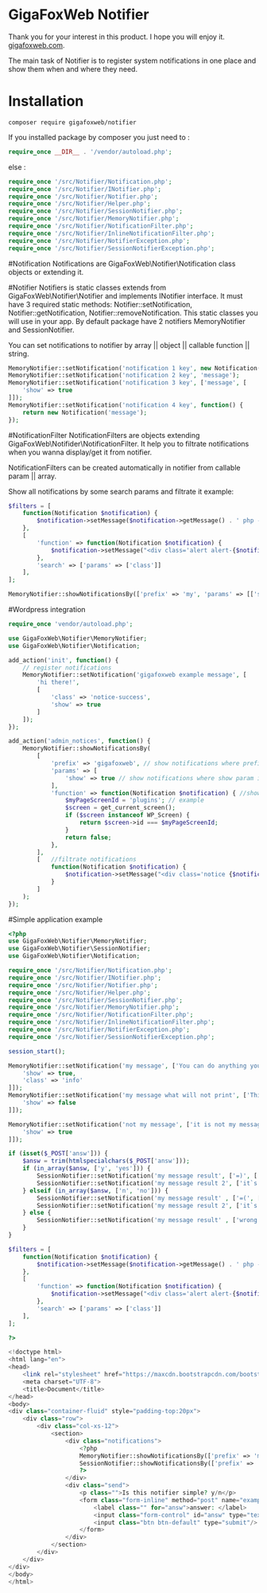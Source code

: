 # GigaFoxWeb Notifier

Thank you for your interest in this product. I hope you will enjoy it. [gigafoxweb.com](http://gigafoxweb.com).

The main task of Notifier is to register system notifications in one place and show them when and where they need.

# Installation
```
composer require gigafoxweb/notifier
```

If you installed package by composer you just need to :

```php
require_once __DIR__ . '/vendor/autoload.php';
```

else :

```php
require_once '/src/Notifier/Notification.php';
require_once '/src/Notifier/INotifier.php';
require_once '/src/Notifier/Notifier.php';
require_once '/src/Notifier/Helper.php';
require_once '/src/Notifier/SessionNotifier.php';
require_once '/src/Notifier/MemoryNotifier.php';
require_once '/src/Notifier/NotificationFilter.php';
require_once '/src/Notifier/InlineNotificationFilter.php';
require_once '/src/Notifier/NotifierException.php';
require_once '/src/Notifier/SessionNotifierException.php';
```

#Notification
Notifications are GigaFoxWeb\Notifier\Notification class objects or extending it.

#Notifier
Notifiers is static classes extends from GigaFoxWeb\Notifier\Notifier and implements INotifier interface.
It must have 3 required static methods: Notifier::setNotification, Notifier::getNotification, Notifier::removeNotification.
This static classes you will use in your app.
By default package have 2 notifiers MemoryNotifier and SessionNotifier.

You can set notifications to notifier by array || object || callable function || string.
```php
MemoryNotifier::setNotification('notification 1 key', new Notification('message'));
MemoryNotifier::setNotification('notification 2 key', 'message');
MemoryNotifier::setNotification('notification 3 key', ['message', [
	'show' => true
]]);
MemoryNotifier::setNotification('notification 4 key', function() {
	return new Notification('message');
});
```
#NotificationFilter
NotificationFilters are objects extending GigaFoxWeb\Notifider\NotificationFilter. 
It help you to filtrate notifications when you wanna display/get it from notifier.

NotificationFilters can be created automatically in notifier from callable param || array.

Show all notifications by some search params and filtrate it example:
```php
$filters = [
	function(Notification $notification) {
		$notification->setMessage($notification->getMessage() . ' php -v : '. phpversion());
	},
	[
		'function' => function(Notification $notification) {
			$notification->setMessage("<div class='alert alert-{$notification->getParam('class')}'>{$notification->getMessage()}</div>");
		},
		'search' => ['params' => ['class']]
	],
];

MemoryNotifier::showNotificationsBy(['prefix' => 'my', 'params' => [['show', true]]], $filters);
```

#Wordpress integration
```php
require_once 'vendor/autoload.php';

use GigaFoxWeb\Notifier\MemoryNotifier;
use GigaFoxWeb\Notifier\Notification;

add_action('init', function() {
	// register notifications
	MemoryNotifier::setNotification('gigafoxweb example message', [
		'hi there!',
		[
			'class' => 'notice-success',
			'show' => true
		]
	]);
});

add_action('admin_notices', function() {
	MemoryNotifier::showNotificationsBy(
		[
			'prefix' => 'gigafoxweb', // show notifications where prefix is gigafoxweb
			'params' =>	[
				'show' => true // show notifications where show param is true
			],
			'function' => function(Notification $notification) { //show notifications only on my page
				$myPageScreenId = 'plugins'; // example
				$screen = get_current_screen();
				if ($screen instanceof WP_Screen) {
					return $screen->id === $myPageScreenId;
				}
				return false;
			},
		],
		[   //filtrate notifications
			function(Notification $notification) {
				$notification->setMessage("<div class='notice {$notification->getParam('class')}'>{$notification->getMessage()}</div>");
			}
		]
	);
});
```

#Simple application example

```php
<?php
use GigaFoxWeb\Notifier\MemoryNotifier;
use GigaFoxWeb\Notifier\SessionNotifier;
use GigaFoxWeb\Notifier\Notification;

require_once '/src/Notifier/Notification.php';
require_once '/src/Notifier/INotifier.php';
require_once '/src/Notifier/Notifier.php';
require_once '/src/Notifier/Helper.php';
require_once '/src/Notifier/SessionNotifier.php';
require_once '/src/Notifier/MemoryNotifier.php';
require_once '/src/Notifier/NotificationFilter.php';
require_once '/src/Notifier/InlineNotificationFilter.php';
require_once '/src/Notifier/NotifierException.php';
require_once '/src/Notifier/SessionNotifierException.php';

session_start();

MemoryNotifier::setNotification('my message', ['You can do anything you want in this notifier', [
	'show' => true,
	'class' => 'info'
]]);
MemoryNotifier::setNotification('my message what will not print', ['This message show param is false', [
	'show' => false
]]);

MemoryNotifier::setNotification('not my message', ['it is not my message', [
	'show' => true
]]);

if (isset($_POST['answ'])) {
	$answ = trim(htmlspecialchars($_POST['answ']));
	if (in_array($answ, ['y', 'yes'])) {
		SessionNotifier::setNotification('my message result', ['=)', ['class' => 'success']]);
		SessionNotifier::setNotification('my message result 2', ['it`s great', ['class' => 'success']]);
	} elseif (in_array($answ, ['n', 'no'])) {
		SessionNotifier::setNotification('my message result' , ['=(', ['class' => 'danger']]);
		SessionNotifier::setNotification('my message result 2', ['it`s sad', ['class' => 'danger']]);
	} else {
		SessionNotifier::setNotification('my message result' , ['wrong message', ['class' => 'warning']]);
	}
}

$filters = [
	function(Notification $notification) {
		$notification->setMessage($notification->getMessage() . ' php -v : '. phpversion());
	},
	[
		'function' => function(Notification $notification) {
			$notification->setMessage("<div class='alert alert-{$notification->getParam('class')}'>{$notification->getMessage()}</div>");
		},
		'search' => ['params' => ['class']]
	],
];

?>

<!doctype html>
<html lang="en">
<head>
	<link rel="stylesheet" href="https://maxcdn.bootstrapcdn.com/bootstrap/3.3.7/css/bootstrap.min.css" integrity="sha384-BVYiiSIFeK1dGmJRAkycuHAHRg32OmUcww7on3RYdg4Va+PmSTsz/K68vbdEjh4u" crossorigin="anonymous">
	<meta charset="UTF-8">
	<title>Document</title>
</head>
<body>
<div class="container-fluid" style="padding-top:20px">
	<div class="row">
		<div class="col-xs-12">
			<section>
				<div class="notifications">
					<?php
					MemoryNotifier::showNotificationsBy(['prefix' => 'my', 'params' => [['show', true]]], $filters);
					SessionNotifier::showNotificationsBy(['prefix' => 'my'], $filters);
					?>
				</div>
				<div class="send">
					<p class="">Is this notifier simple? y/n</p>
					<form class="form-inline" method="post" name="example" action="">
						<label class="" for="answ">answer: </label>
						<input class="form-control" id="answ" type="text" name="answ" value="" />
						<input class="btn btn-default" type="submit"/>
					</form>
				</div>
			</section>
		</div>
	</div>
</div>
</body>
</html>
```